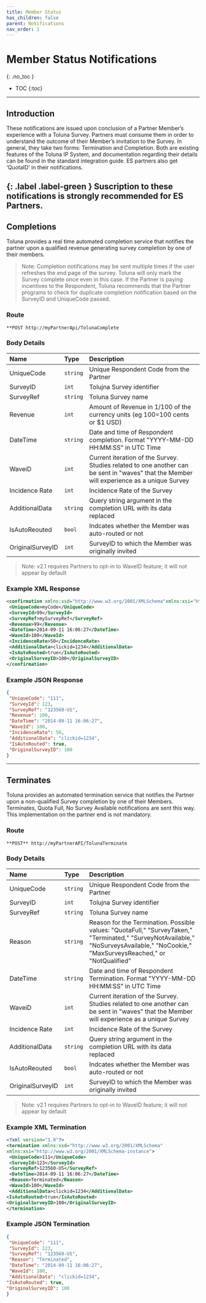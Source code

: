 ```yaml
---
title: Member Status
has_children: false
parent: Notifications
nav_order: 1
---
```


# Member Status Notifications
{: .no_toc }

* TOC
{:toc}

---

## Introduction

These notifications are issued upon conclusion of a Partner Member’s experience with a Toluna Survey. Partners must consume them in order to understand the outcome of their Member’s invitation to the Survey. In general, they take two forms: Termination and Completion. Both are existing features of the Toluna IP System, and documentation regarding their details can be found in the standard integration guide. ES partners also get ‘QuotaID’ in their notifications.

{: .label .label-green }
Suscription to these notifications is strongly recommended for ES Partners.
---

## Completions

Toluna provides a real time automated completion service that notifies the partner upon a qualified
revenue generating survey completion by one of their members.

>Note: Completion notifications may be sent multiple times if the user refreshes the end page of the survey. Toluna will only mark the Survey complete once even in this case. If the Partner is paying incentives to the Respondent, Toluna recommends that the Partner programs to check for duplicate completion notification based on the SurveyID and UniqueCode passed.

### Route
```
**POST http://myPartnerApi/TolunaComplete
```

### Body Details

| Name | Type | Description |
| :--- | :--- | :--- |
| UniqueCode | ```string``` | Unique Respondent Code from the Partner |
| SurveyID | ```int``` | Tolujna Survey identifier |
| SurveyRef | ```string``` | Toluna Survey name |
| Revenue | ```int``` | Amount of Revenue in 1/100 of the currency units (eg 100=100 cents or $1 USD) |
| DateTime | ```string``` | Date and time of Respondent completion. Format "YYYY-MM-DD HH:MM:SS" in UTC Time |
| WaveiD | ```int``` | Current iteration of the Survey. Studies related to one another can be sent in "waves" that the Member will experience as a unique Survey |
| Incidence Rate | ```int``` | Incidence Rate of the Survey |
| AdditionalData | ```string``` | Query string argument in the completion URL with its data replaced |
| IsAutoReouted | ```bool``` | Indcates whether the Member was auto-routed or not |
| OriginalSurveyID | ```int``` | SurveyID to which the Member was originally invited |

>Note: v2.1 requires Partners to opt-in to WaveID feature; it will not appear by default

### Example XML Response
```xml
<confirmation xmlns:xsd="http://www.w3.org/2001/XMLSchema"xmlns:xsi="http://www.w3.org/2001/XMLSchema-instance">
 <UniqueCode>myCode</UniqueCode>
 <SurveyId>99</SurveyId>
 <SurveyRef>mySurveyRef</SurveyRef>
 <Revenue>99</Revenue>
 <DateTime>2014-09-11 16:06:27</DateTime>
 <WaveId>100</WaveId>
 <IncidenceRate>50</IncidenceRate>
 <AdditionalData>clickid=1234</AdditionalData>
 <IsAutoRouted>true</IsAutoRouted>
 <OriginalSurveyID>100</OriginalSurveyID>
</confirmation>
```

### Example JSON Response
```json
{
 "UniqueCode": "111",
 "SurveyId": 123,
 "SurveyRef": "123560-US",
 "Revenue": 100,
 "DateTime": "2014-09-11 16:06:27",
 "WaveId": 100,
 "IncidenceRate": 50,
 "AdditionalData": "clickid=1234",
 "IsAutoRouted": true,
 "OriginalSurveyID": 100
}
```

---

## Terminates

Toluna provides an automated termination service that notifies the Partner upon a non-qualified
Survey completion by one of their Members. Terminates, Quota Full, No Survey Available notifications
are sent this way. This implementation on the partner end is not mandatory.

### Route
```
**POST** http://myPartnerAPI/TolunaTerminate
```

### Body Details

| Name | Type | Description |
| :--- | :--- | :--- |
| UniqueCode | ```string``` | Unique Respondent Code from the Partner |
| SurveyID | ```int``` | Tolujna Survey identifier |
| SurveyRef | ```string``` | Toluna Survey name |
| Reason | ```string``` | Reason for the Termination. Possible values: "QuotaFull," "SurveyTaken," "Terminated," "SurveyNotAvailable," "NoSurveysAvailable," "NoCookie," "MaxSurveysReached," or "NotQualified" |
| DateTime | ```string``` | Date and time of Respondent Termination. Format "YYYY-MM-DD HH:MM:SS" in UTC Time |
| WaveiD | ```int``` | Current iteration of the Survey. Studies related to one another can be sent in "waves" that the Member will experience as a unique Survey |
| Incidence Rate | ```int``` | Incidence Rate of the Survey |
| AdditionalData | ```string``` | Query string argument in the completion URL with its data replaced |
| IsAutoReouted | ```bool``` | Indcates whether the Member was auto-routed or not |
| OriginalSurveyID | ```int``` | SurveyID to which the Member was originally invited |

>Note: v2.1 requires Partners to opt-in to WaveID feature; it will not appear by default

### Example XML Termination
```xml
<?xml version="1.0"?>
<termination xmlns:xsd="http://www.w3.org/2001/XMLSchema"
xmlns:xsi="http://www.w3.org/2001/XMLSchema-instance">
 <UniqueCode>111</UniqueCode>
 <SurveyId>123</SurveyId>
 <SurveyRef>123560-US</SurveyRef>
 <DateTime>2014-09-11 16:06:27</DateTime>
 <Reason>Terminated</Reason>
 <WaveId>100</WaveId>
 <AdditionalData>clickid=1234</AdditionalData>
<IsAutoRouted>true</IsAutoRouted>
<OriginalSurveyID>100</OriginalSurveyID>
</termination>
```

### Example JSON Termination
```json
{
 "UniqueCode": "111",
 "SurveyId": 123,
 "SurveyRef": "123560-US",
 "Reason": "Terminated",
 "DateTime": "2014-09-11 16:06:27",
 "WaveId": 100,
 "AdditionalData": "clickid=1234",
"IsAutoRouted": true,
"OriginalSurveyID": 100
}
```

